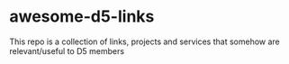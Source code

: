 # awesome-d5-links
This repo is a collection of links, projects and services that somehow are relevant/useful to D5 members
